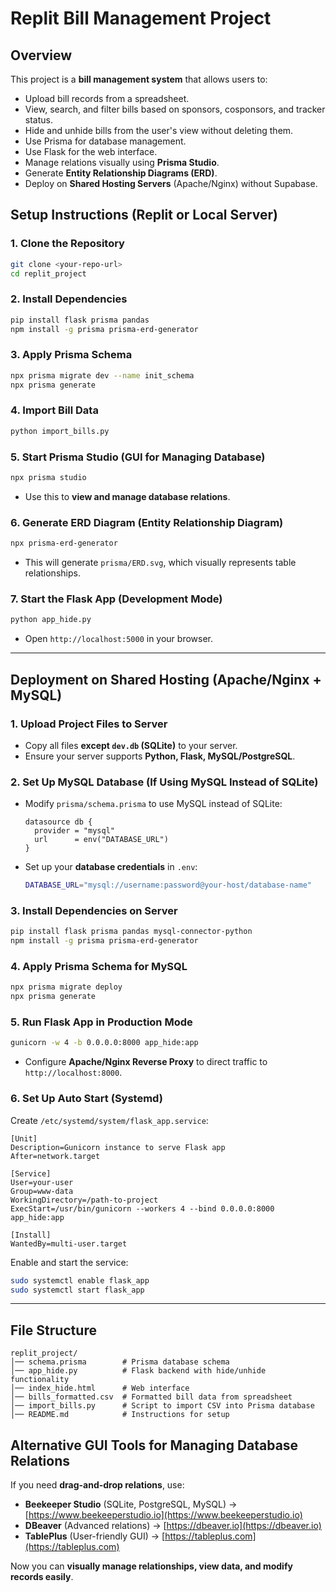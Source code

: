 # Replit Bill Management Project

## Overview
This project is a **bill management system** that allows users to:
- Upload bill records from a spreadsheet.
- View, search, and filter bills based on sponsors, cosponsors, and tracker status.
- Hide and unhide bills from the user's view without deleting them.
- Use Prisma for database management.
- Use Flask for the web interface.
- Manage relations visually using **Prisma Studio**.
- Generate **Entity Relationship Diagrams (ERD)**.
- Deploy on **Shared Hosting Servers** (Apache/Nginx) without Supabase.

## Setup Instructions (Replit or Local Server)
### **1. Clone the Repository**  
```sh
git clone <your-repo-url>
cd replit_project
```

### **2. Install Dependencies**  
```sh
pip install flask prisma pandas
npm install -g prisma prisma-erd-generator
```

### **3. Apply Prisma Schema**  
```sh
npx prisma migrate dev --name init_schema
npx prisma generate
```

### **4. Import Bill Data**  
```sh
python import_bills.py
```

### **5. Start Prisma Studio (GUI for Managing Database)**  
```sh
npx prisma studio
```
- Use this to **view and manage database relations**.

### **6. Generate ERD Diagram (Entity Relationship Diagram)**  
```sh
npx prisma-erd-generator
```
- This will generate `prisma/ERD.svg`, which visually represents table relationships.

### **7. Start the Flask App (Development Mode)**  
```sh
python app_hide.py
```
- Open `http://localhost:5000` in your browser.

---

## **Deployment on Shared Hosting (Apache/Nginx + MySQL)**
### **1. Upload Project Files to Server**
- Copy all files **except `dev.db` (SQLite)** to your server.
- Ensure your server supports **Python, Flask, MySQL/PostgreSQL**.

### **2. Set Up MySQL Database (If Using MySQL Instead of SQLite)**
- Modify `prisma/schema.prisma` to use MySQL instead of SQLite:
  ```prisma
  datasource db {
    provider = "mysql"
    url      = env("DATABASE_URL")
  }
  ```
- Set up your **database credentials** in `.env`:
  ```sh
  DATABASE_URL="mysql://username:password@your-host/database-name"
  ```

### **3. Install Dependencies on Server**
```sh
pip install flask prisma pandas mysql-connector-python
npm install -g prisma prisma-erd-generator
```

### **4. Apply Prisma Schema for MySQL**
```sh
npx prisma migrate deploy
npx prisma generate
```

### **5. Run Flask App in Production Mode**
```sh
gunicorn -w 4 -b 0.0.0.0:8000 app_hide:app
```

- Configure **Apache/Nginx Reverse Proxy** to direct traffic to `http://localhost:8000`.

### **6. Set Up Auto Start (Systemd)**
Create `/etc/systemd/system/flask_app.service`:
```
[Unit]
Description=Gunicorn instance to serve Flask app
After=network.target

[Service]
User=your-user
Group=www-data
WorkingDirectory=/path-to-project
ExecStart=/usr/bin/gunicorn --workers 4 --bind 0.0.0.0:8000 app_hide:app

[Install]
WantedBy=multi-user.target
```
Enable and start the service:
```sh
sudo systemctl enable flask_app
sudo systemctl start flask_app
```

---

## **File Structure**
```
replit_project/
│── schema.prisma        # Prisma database schema
│── app_hide.py          # Flask backend with hide/unhide functionality
│── index_hide.html      # Web interface
│── bills_formatted.csv  # Formatted bill data from spreadsheet
│── import_bills.py      # Script to import CSV into Prisma database
│── README.md            # Instructions for setup
```

## **Alternative GUI Tools for Managing Database Relations**
If you need **drag-and-drop relations**, use:
- **Beekeeper Studio** (SQLite, PostgreSQL, MySQL) → [https://www.beekeeperstudio.io](https://www.beekeeperstudio.io)
- **DBeaver** (Advanced relations) → [https://dbeaver.io](https://dbeaver.io)
- **TablePlus** (User-friendly GUI) → [https://tableplus.com](https://tableplus.com)

Now you can **visually manage relationships, view data, and modify records easily**.
